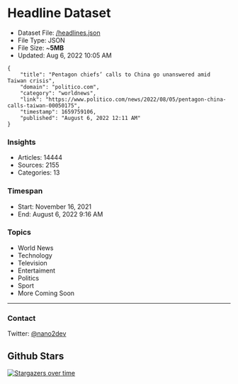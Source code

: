 # Headline Dataset

- Dataset File: [/headlines.json](https://raw.githubusercontent.com/fwd/news/master/headlines.json) 
- File Type: JSON
- File Size: ~**5MB**
- Updated: Aug 6, 2022 10:05 AM

```
{
    "title": "Pentagon chiefs’ calls to China go unanswered amid Taiwan crisis",
    "domain": "politico.com",
    "category": "worldnews",
    "link": "https://www.politico.com/news/2022/08/05/pentagon-china-calls-taiwan-00050175",
    "timestamp": 1659759106,
    "published": "August 6, 2022 12:11 AM"
}
```

### Insights

- Articles: 14444
- Sources: 2155
- Categories: 13

### Timespan

- Start: November 16, 2021
- End: August 6, 2022 9:16 AM

### Topics

- World News
- Technology
- Television
- Entertaiment
- Politics
- Sport
- More Coming Soon

---

### Contact 

Twitter: [@nano2dev](https://twitter.com/nano2dev)

## Github Stars

[![Stargazers over time](https://starchart.cc/fwd/news.svg)](https://starchart.cc/fwd/news)
	